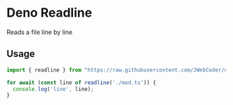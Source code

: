 # Deno Readline

Reads a file line by line

## Usage
```typescript
import { readline } from "https://raw.githubusercontent.com/JWebCoder/deno_readline/master/mod.ts";

for await (const line of readline('./mod.ts')) {
  console.log('line', line);
}
```